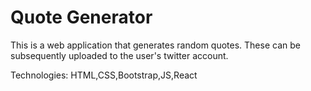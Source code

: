 # Quote Generator
This is a web application that generates random quotes. These can be subsequently uploaded to the user's twitter account.

Technologies: HTML,CSS,Bootstrap,JS,React